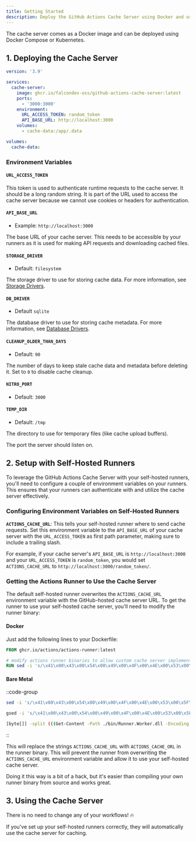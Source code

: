 ```yaml
---
title: Getting Started
description: Deploy the GitHub Actions Cache Server using Docker and use it with self-hosted runners
---
```


The cache server comes as a Docker image and can be deployed using Docker Compose or Kubernetes.

## 1. Deploying the Cache Server

```yaml [docker-compose.yml]
version: '3.9'

services:
  cache-server:
    image: ghcr.io/falcondev-oss/github-actions-cache-server:latest
    ports:
      - '3000:3000'
    environment:
      URL_ACCESS_TOKEN: random_token
      API_BASE_URL: http://localhost:3000
    volumes:
      - cache-data:/app/.data

volumes:
  cache-data:
```

### Environment Variables

#### `URL_ACCESS_TOKEN`

This token is used to authenticate runtime requests to the cache server. It should be a long random string. It is part of the URL used to access the cache server because we cannot use cookies or headers for authentication.

#### `API_BASE_URL`

- Example: `http://localhost:3000`

The base URL of your cache server. This needs to be accessible by your runners as it is used for making API requests and downloading cached files.

#### `STORAGE_DRIVER`

- Default: `filesystem`

The storage driver to use for storing cache data. For more information, see [Storage Drivers](/getting-started/storage-drivers).

#### `DB_DRIVER`

- Default `sqlite`

The database driver to use for storing cache metadata. For more information, see [Database Drivers](/getting-started/database-drivers).

#### `CLEANUP_OLDER_THAN_DAYS`

- Default: `90`

The number of days to keep stale cache data and metadata before deleting it. Set to `0` to disable cache cleanup.

#### `NITRO_PORT`

- Default: `3000`

#### `TEMP_DIR`

- Default: `/tmp`

The directory to use for temporary files (like cache upload buffers).

The port the server should listen on.

## 2. Setup with Self-Hosted Runners

To leverage the GitHub Actions Cache Server with your self-hosted runners, you'll need to configure a couple of environment variables on your runners. This ensures that your runners can authenticate with and utilize the cache server effectively.

### Configuring Environment Variables on Self-Hosted Runners

**`ACTIONS_CACHE_URL`**: This tells your self-hosted runner where to send cache requests. Set this environment variable to the `API_BASE_URL` of your cache server with the `URL_ACCESS_TOKEN` as first path parameter, making sure to include a trailing slash.

For example, if your cache server's `API_BASE_URL` is `http://localhost:3000` and your `URL_ACCESS_TOKEN` is `random_token`, you would set `ACTIONS_CACHE_URL` to `http://localhost:3000/random_token/`.

### Getting the Actions Runner to Use the Cache Server

The default self-hosted runner overwrites the `ACTIONS_CACHE_URL` environment variable with the GitHub-hosted cache server URL. To get the runner to use your self-hosted cache server, you'll need to modify the runner binary:

#### Docker

Just add the following lines to your Dockerfile:

```dockerfile [Dockerfile]
FROM ghcr.io/actions/actions-runner:latest

# modify actions runner binaries to allow custom cache server implementation
RUN sed -i 's/\x41\x00\x43\x00\x54\x00\x49\x00\x4F\x00\x4E\x00\x53\x00\x5F\x00\x43\x00\x41\x00\x43\x00\x48\x00\x45\x00\x5F\x00\x55\x00\x52\x00\x4C\x00/\x41\x00\x43\x00\x54\x00\x49\x00\x4F\x00\x4E\x00\x53\x00\x5F\x00\x43\x00\x41\x00\x43\x00\x48\x00\x45\x00\x5F\x00\x4F\x00\x52\x00\x4C\x00/g' /home/runner/bin/Runner.Worker.dll
```

#### Bare Metal

::code-group

```bash [Linux]
sed -i 's/\x41\x00\x43\x00\x54\x00\x49\x00\x4F\x00\x4E\x00\x53\x00\x5F\x00\x43\x00\x41\x00\x43\x00\x48\x00\x45\x00\x5F\x00\x55\x00\x52\x00\x4C\x00/\x41\x00\x43\x00\x54\x00\x49\x00\x4F\x00\x4E\x00\x53\x00\x5F\x00\x43\x00\x41\x00\x43\x00\x48\x00\x45\x00\x5F\x00\x4F\x00\x52\x00\x4C\x00/g' /path_to_your_runner/bin/Runner.Worker.dll
```

```bash [MacOS]
gsed -i 's/\x41\x00\x43\x00\x54\x00\x49\x00\x4F\x00\x4E\x00\x53\x00\x5F\x00\x43\x00\x41\x00\x43\x00\x48\x00\x45\x00\x5F\x00\x55\x00\x52\x00\x4C\x00/\x41\x00\x43\x00\x54\x00\x49\x00\x4F\x00\x4E\x00\x53\x00\x5F\x00\x43\x00\x41\x00\x43\x00\x48\x00\x45\x00\x5F\x00\x4F\x00\x52\x00\x4C\x00/g' /path_to_your_runner/bin/Runner.Worker.dll
```

```bash [Windows]
[byte[]] -split (((Get-Content -Path ./bin/Runner.Worker.dll -Encoding Byte) | ForEach-Object ToString X2) -join '' -Replace '41004300540049004F004E0053005F00430041004300480045005F00550052004C00','41004300540049004F004E0053005F00430041004300480045005F004F0052004C00' -Replace '..', '0x$& ') | Set-Content -Path /path_to_your_runner/bin/Runner.Worker.dll -Encoding Byte
```

::

This will replace the strings `ACTIONS_CACHE_URL` with `ACTIONS_CACHE_ORL` in the runner binary. This will prevent the runner from overwriting the `ACTIONS_CACHE_URL` environment variable and allow it to use your self-hosted cache server.

Doing it this way is a bit of a hack, but it's easier than compiling your own runner binary from source and works great.

## 3. Using the Cache Server

There is no need to change any of your workflows! 🔥

If you've set up your self-hosted runners correctly, they will automatically use the cache server for caching.
